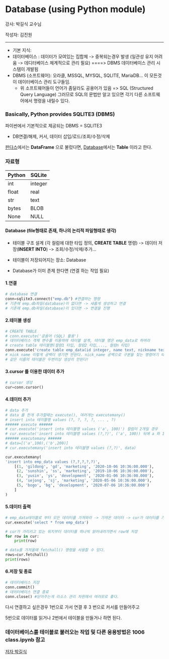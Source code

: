 # Database (using Python module)

강사: 박길식 교수님

작성자: 김진원

------

- 기본 지식:
- 데이터베이스 : 데이터가 모여있는 집합체 -> 중복되는경우 발생 (일관성 유지 어려움 -> 데디터베이스 체계적으로 관리 필요) ====> DBMS 데이터베이스 관리 시스템이 개발됨
- DBMS (소프트웨어): 오라클, MSSQL, MYSQL, SQLITE, MariaDB... 이 모든것이 데이터베이스 관리 도구들임.
  - 위 소프트웨어들이 언어가 좀달라도 공용어가 있음 => SQL (Structured Query Language) 그러므로 SQL의 문법만 알고 있으면 각기 다른 소프트웨어에서 명령을 내릴수 있다.

### Basically, Python provides **SQLITE3** (DBMS)

파이썬에서 기본적으로 제공되는 DBMS = SQLITE3

- DB연결/해제, 커서, 데이터 삽입/로드/조회/수정/삭제

<u>판다스</u>에서는 **DataFrame** 으로 불렀다면, <u>Database</u>에서는 **Table** 이라고 한다.

### **자료형**

| Python | SQLite  |
| ------ | ------- |
| int    | integer |
| float  | real    |
| str    | text    |
| bytes  | BLOB    |
| None   | NULL    |

#### Database (file형태로 존재, 하나의 논리적 파일형태로 생각)

- 테이블 구조 설계 (각 컬럼에 대한 타입 정의, **CREATE TABLE** 명령) -> 데이터 저장(**INSERT INTO**) -> 조회/수정/삭제/추가...

- 테이블이 저장되어지는 장소: Database

- Database가 이미 존제 한다면 (연결 하는 작업 필요)

#### 1.연결

```python
# database 연결
conn=sqlite3.connect("emp.db") #연결하는 명령
# 기존에 emp.db파일(database)이 없다면 -> 새롭게 생성하고 연결
# 기존에 emp.db파일(database)이 있다면 -> 연결을 진행
```

#### **2.테이블 생성**

```python
# CREATE TABLE
# conn.execute('공용어 (SQL) 활용')
# 데이터베이스 객체 변수를 이용햐여 테이블 설계, 테이블 명은 emp_data로 하여라
# create table 테이블명(컬럼1 타입, 컬럼2 타입,..., 컬럼n 타입)
conn.execute('create table emp_data(id integer, name text, nickname text, department text, employment_date text)')
# nick name 이렇게 공백이 생기면 안된다. nick_name 공백으로 구분을 짖는 명령어기 때문에 2개의 공백은 허용되지 않는다!
# 같은 이름의 테이블은 두번이상 생성이 안된다!
```

#### **3.cursor 를 이용한 데이터 추가**

```python
# cursor 생성
cur=conn.cursor()
```

#### 4.데이터 추가

```python
# data 추가
# data 를 한개 추가할때는 execute(), 여러개는 executemany()
# insert into 테이블명 values (?, ?, ?, ?, ... , ?)
###### execute ######
# cur.execute('insert into 테이블명 values ('a', 100)') 컬럼이 2개일 경우
# cur.execute('insert into 테이블명 values (?,?)', ('a', 100)) 뒤에 a 와 100이 물음표로 전달되는 방법
###### executemany ######
# data=[('a',100),('b',200)]
# cur.executemany('insert into 테이블명 values (?,?)', data)

cur.executemany(
'insert into emp_data values (?,?,?,?,?)',
    [(1, 'gildong', 'gd', 'marketing', '2020-10-06 10:36:00.000'),
     (2, 'sunshin', 'ss', 'marketing', '2019-10-06 10:36:00.000'),
     (3, 'yusin', 'ys', 'development', '2020-01-06 10:36:00.000'),
     (4, 'sejong', 'sj', 'marketing', '2020-05-06 10:36:00.000'),
     (5, 'bogo', 'bg', 'development', '2020-07-06 10:36:00.000')
    ]
)
```

#### 5.데이터 출력

```python
# emp_data테이블로 부터 모든 데이터를 가져와라 -> 가져온 데이터 -> cur가 데이터를 가리키고 있음
cur.execute('select * from emp_data')
```

```python
# cur가 가리키고 있는 위치부터 데이터를 하나씩 읽어내려가면서 row에 저장
for row in cur:
    print(row)
```

```python
# data를 가져올때 fetchall() 명령을 사용할 수 있다.
rows=cur.fetchall()
print(rows)
```

#### 6.저장 및 종료

```python
# 데이터베이스 저장
conn.commit()
# 데이터베이스 연결 종료
conn.close() #닫아주는게 리소스 관리 차원에서 여러모로 좋다.
```

다시 연결하고 싶은경우 1번으로 가서 연결 후 3 번으로 커서를 만들어주고

5번으로 데이터를 읽거나 2번에서 테이블을 만들거나 하면 된다.

### 데이터베이스를 테이블로 불러오는 작업 및 다른 응용방법은 1006 class.ipynb 참고



[저자 박길식](http://www.yes24.com/24/AuthorFile/Author/205437)

